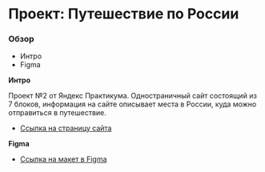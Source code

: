 # Проект: Путешествие по России

### Обзор
* Интро
* Figma

**Интро**

Проект №2 от Яндекс Практикума.
Одностраничный сайт состоящий из 7 блоков, информация на сайте описывает места в России, куда можно отправиться в путешествие.

* [Ссылка на страницу сайта](https://nata-naumova.github.io/russian-travel/)

**Figma**

* [Ссылка на макет в Figma](https://www.figma.com/file/5S2WSbEFL6awjVWJ0NWL8Q/Sprint-3_-Russia-_-desktop-mobile?node-id=28503%3A0)
